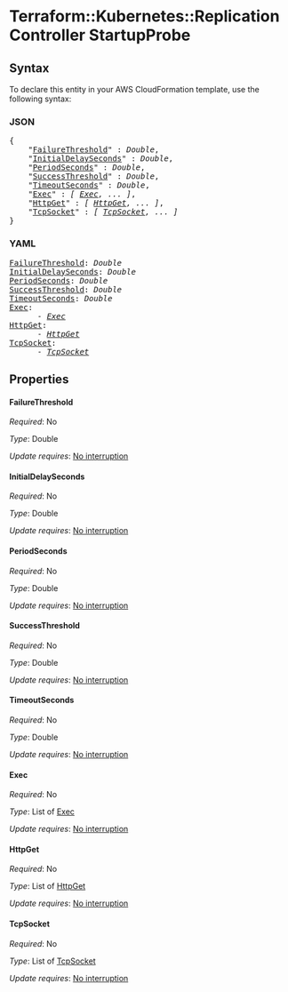 # Terraform::Kubernetes::ReplicationController StartupProbe

## Syntax

To declare this entity in your AWS CloudFormation template, use the following syntax:

### JSON

<pre>
{
    "<a href="#failurethreshold" title="FailureThreshold">FailureThreshold</a>" : <i>Double</i>,
    "<a href="#initialdelayseconds" title="InitialDelaySeconds">InitialDelaySeconds</a>" : <i>Double</i>,
    "<a href="#periodseconds" title="PeriodSeconds">PeriodSeconds</a>" : <i>Double</i>,
    "<a href="#successthreshold" title="SuccessThreshold">SuccessThreshold</a>" : <i>Double</i>,
    "<a href="#timeoutseconds" title="TimeoutSeconds">TimeoutSeconds</a>" : <i>Double</i>,
    "<a href="#exec" title="Exec">Exec</a>" : <i>[ <a href="startupprobe-exec.md">Exec</a>, ... ]</i>,
    "<a href="#httpget" title="HttpGet">HttpGet</a>" : <i>[ <a href="startupprobe-httpget.md">HttpGet</a>, ... ]</i>,
    "<a href="#tcpsocket" title="TcpSocket">TcpSocket</a>" : <i>[ <a href="startupprobe-tcpsocket.md">TcpSocket</a>, ... ]</i>
}
</pre>

### YAML

<pre>
<a href="#failurethreshold" title="FailureThreshold">FailureThreshold</a>: <i>Double</i>
<a href="#initialdelayseconds" title="InitialDelaySeconds">InitialDelaySeconds</a>: <i>Double</i>
<a href="#periodseconds" title="PeriodSeconds">PeriodSeconds</a>: <i>Double</i>
<a href="#successthreshold" title="SuccessThreshold">SuccessThreshold</a>: <i>Double</i>
<a href="#timeoutseconds" title="TimeoutSeconds">TimeoutSeconds</a>: <i>Double</i>
<a href="#exec" title="Exec">Exec</a>: <i>
      - <a href="startupprobe-exec.md">Exec</a></i>
<a href="#httpget" title="HttpGet">HttpGet</a>: <i>
      - <a href="startupprobe-httpget.md">HttpGet</a></i>
<a href="#tcpsocket" title="TcpSocket">TcpSocket</a>: <i>
      - <a href="startupprobe-tcpsocket.md">TcpSocket</a></i>
</pre>

## Properties

#### FailureThreshold

_Required_: No

_Type_: Double

_Update requires_: [No interruption](https://docs.aws.amazon.com/AWSCloudFormation/latest/UserGuide/using-cfn-updating-stacks-update-behaviors.html#update-no-interrupt)

#### InitialDelaySeconds

_Required_: No

_Type_: Double

_Update requires_: [No interruption](https://docs.aws.amazon.com/AWSCloudFormation/latest/UserGuide/using-cfn-updating-stacks-update-behaviors.html#update-no-interrupt)

#### PeriodSeconds

_Required_: No

_Type_: Double

_Update requires_: [No interruption](https://docs.aws.amazon.com/AWSCloudFormation/latest/UserGuide/using-cfn-updating-stacks-update-behaviors.html#update-no-interrupt)

#### SuccessThreshold

_Required_: No

_Type_: Double

_Update requires_: [No interruption](https://docs.aws.amazon.com/AWSCloudFormation/latest/UserGuide/using-cfn-updating-stacks-update-behaviors.html#update-no-interrupt)

#### TimeoutSeconds

_Required_: No

_Type_: Double

_Update requires_: [No interruption](https://docs.aws.amazon.com/AWSCloudFormation/latest/UserGuide/using-cfn-updating-stacks-update-behaviors.html#update-no-interrupt)

#### Exec

_Required_: No

_Type_: List of <a href="startupprobe-exec.md">Exec</a>

_Update requires_: [No interruption](https://docs.aws.amazon.com/AWSCloudFormation/latest/UserGuide/using-cfn-updating-stacks-update-behaviors.html#update-no-interrupt)

#### HttpGet

_Required_: No

_Type_: List of <a href="startupprobe-httpget.md">HttpGet</a>

_Update requires_: [No interruption](https://docs.aws.amazon.com/AWSCloudFormation/latest/UserGuide/using-cfn-updating-stacks-update-behaviors.html#update-no-interrupt)

#### TcpSocket

_Required_: No

_Type_: List of <a href="startupprobe-tcpsocket.md">TcpSocket</a>

_Update requires_: [No interruption](https://docs.aws.amazon.com/AWSCloudFormation/latest/UserGuide/using-cfn-updating-stacks-update-behaviors.html#update-no-interrupt)

